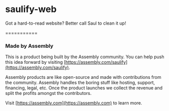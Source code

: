 saulify-web
===========

Got a hard-to-read website? Better call Saul to clean it up!

===========

### Made by Assembly

This is a product being built by the Assembly community. You can help push this idea forward by visiting [https://assembly.com/saulify](https://assembly.com/saulify).

Assembly products are like open-source and made with contributions from the community. Assembly handles the boring stuff like hosting, support, financing, legal, etc. Once the product launches we collect the revenue and split the profits amongst the contributors.

Visit [https://assembly.com](https://assembly.com) to learn more.
